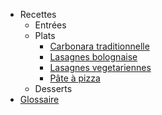 <!-- docs/_sidebar.md -->
- Recettes
  - Entrées
  - Plats 
    - [Carbonara traditionnelle](Carbonara-traditionnelle.md)
    - [Lasagnes bolognaise](Lasagnes-bolognaise.md)
    - [Lasagnes vegetariennes](Lasagnes-vegetariennes.md)
    - [Pâte à pizza](Pate-a-pizza.md)
  - Desserts
- [Glossaire](_glossary.md)
